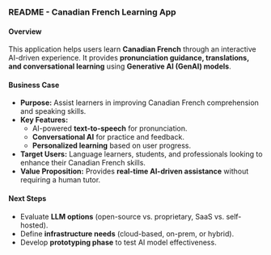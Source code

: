 ### **README - Canadian French Learning App**  

#### **Overview**  
This application helps users learn **Canadian French** through an interactive AI-driven experience. It provides **pronunciation guidance, translations, and conversational learning** using **Generative AI (GenAI) models**.  

#### **Business Case**  
- **Purpose:** Assist learners in improving Canadian French comprehension and speaking skills.  
- **Key Features:**  
  - AI-powered **text-to-speech** for pronunciation.  
  - **Conversational AI** for practice and feedback.  
  - **Personalized learning** based on user progress.  
- **Target Users:** Language learners, students, and professionals looking to enhance their Canadian French skills.  
- **Value Proposition:** Provides **real-time AI-driven assistance** without requiring a human tutor.  

#### **Next Steps**  
- Evaluate **LLM options** (open-source vs. proprietary, SaaS vs. self-hosted).  
- Define **infrastructure needs** (cloud-based, on-prem, or hybrid).  
- Develop **prototyping phase** to test AI model effectiveness.  
